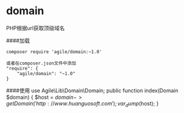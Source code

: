 # domain
PHP根据url获取顶级域名

####加载

    composer require 'agile/domain:~1.0'

    或者在composer.json文件中添加
    "require": {
        "agile/domain": "~1.0"
    }

####使用
    use Agile\Lib\Domain\Domain;
    public function index(Domain $domain)
    {
        $host = $domain->getDomain('http://www.huanguosoft.com');
        var_dump($host);
    }
